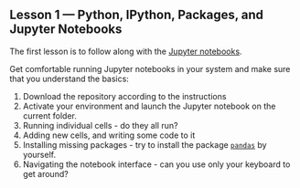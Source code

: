 ## Lesson 1 — Python, IPython, Packages, and Jupyter Notebooks

The first lesson is to follow along with the [Jupyter notebooks](../lessons/lesson01.ipynb).

Get comfortable running Jupyter notebooks in your system and make sure that you understand the basics:

1) Download the repository according to the instructions
2) Activate your environment and launch the Jupyter notebook on the current folder. 
3) Running individual cells - do they all run? 
4) Adding new cells, and writing some code to it
5) Installing missing packages - try to install the package 
[`pandas`](https://pandas.pydata.org/docs/getting_started/install.html) by yourself.
6) Navigating the notebook interface - can you use only your keyboard to get around?
